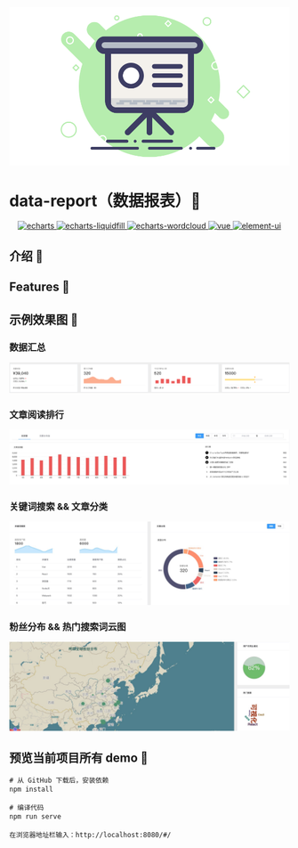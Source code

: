 ![](./src/assets/数据.png)

# data-report（数据报表）🚀

<p align="center">
  <a href="https://www.npmjs.com/package/echarts">
    <img src="https://img.shields.io/badge/echarts-%5E4.9.0-red" alt="echarts">
  </a>
  <a href="https://www.npmjs.com/package/echarts-liquidfill">
    <img src="https://img.shields.io/badge/echarts--liquidfill-%5E2.0.6-orange" alt="echarts-liquidfill">
  </a>
  <a href="https://www.npmjs.com/package/echarts-wordcloud">
    <img src="https://img.shields.io/badge/echarts--wordcloud-%5E1.1.3-%23ff9797" alt="echarts-wordcloud">
  </a>
  <a href="https://www.npmjs.com/package/vue">
    <img src="https://img.shields.io/badge/vue-%5E2.6.11-brightgreen" alt="vue">
  </a>
  <a href="https://www.npmjs.com/package/element-ui">
    <img src="https://img.shields.io/badge/element--ui-%5E2.4.5-blue" alt="element-ui">
  </a>
</p>

## 介绍 🦊

## Features 🌋

## 示例效果图 🌰

### 数据汇总

![](./src/assets/01.png)

### 文章阅读排行

![](./src/assets/02.jpeg)

### 关键词搜索 && 文章分类

![](./src/assets/03.jpeg)

### 粉丝分布 && 热门搜索词云图

![](./src/assets/04.jpeg)

## 预览当前项目所有 demo 🙈

```
# 从 GitHub 下载后，安装依赖
npm install

# 编译代码
npm run serve

在浏览器地址栏输入：http://localhost:8080/#/

```
